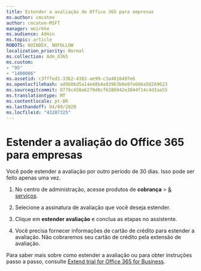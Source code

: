```yaml
---
title: Estender a avaliação do Office 365 para empresas
ms.author: cmcatee
author: cmcatee-MSFT
manager: mnirkhe
ms.audience: Admin
ms.topic: article
ROBOTS: NOINDEX, NOFOLLOW
localization_priority: Normal
ms.collection: Adm_O365
ms.custom:
- "95"
- "1400006"
ms.assetid: c3fffed1-33b2-4382-ae99-c3a4816497e6
ms.openlocfilehash: ad9b06d5a14e48b4a03963b0e8fe606a58269623
ms.sourcegitcommit: 0776c450a6279d8cf6386942e3844f14c4d2aa55
ms.translationtype: MT
ms.contentlocale: pt-BR
ms.lasthandoff: 04/09/2020
ms.locfileid: "43207325"
---
```

# <a name="extend-your-trial-for-office-365-for-business"></a>Estender a avaliação do Office 365 para empresas

Você pode estender a avaliação por outro período de 30 dias. Isso pode ser feito apenas uma vez.
  
1. No centro de administração, acesse produtos de **cobrança** \> [& serviços](https://portal.office.com/adminportal/home#/subscriptions).

2. Selecione a assinatura de avaliação que você deseja estender.

3. Clique em **estender avaliação** e conclua as etapas no assistente.

4. Você precisa fornecer informações de cartão de crédito para estender a avaliação. Não cobraremos seu cartão de crédito pela extensão de avaliação.

Para saber mais sobre como estender a avaliação ou para obter instruções passo a passo, consulte [Extend trial for Office 365 for Business](https://docs.microsoft.com/microsoft-365/commerce/extend-your-trial).
